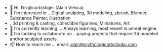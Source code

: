 - 👋 Hi, I’m @corbistiger (Alain Viesca)
- 👀 I’m interested in ...Digital sculpting, 3d modeling, zbrush, Blender, Substance Painter, illustration
- , 3d printing & casting, collectible figurines, Miniatures, Art.
- 🌱 I’m currently learning ... Always learning, most recent is unreal engine.
- 💞️ I’m looking to collaborate on ...paying projects that require 3d modeled and/or sculpted assets.
- 📫 How to reach me ... email: alain@mythologicartsstudio.com

<!---
corbistiger/corbistiger is a ✨ special ✨ repository because its `README.md` (this file) appears on your GitHub profile.
You can click the Preview link to take a look at your changes.
--->
